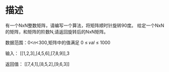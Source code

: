 # 描述

有一个NxN整数矩阵，请编写一个算法，将矩阵顺时针旋转90度。
给定一个NxN的矩阵，和矩阵的阶数N,请返回旋转后的NxN矩阵。

数据范围：0<𝑛<300,矩阵中的值满足 0 ≤ 𝑣𝑎𝑙 ≤ 1000

输入： [[1,2,3],[4,5,6],[7,8,9]],3

返回值： [[7,4,1],[8,5,2],[9,6,3]]